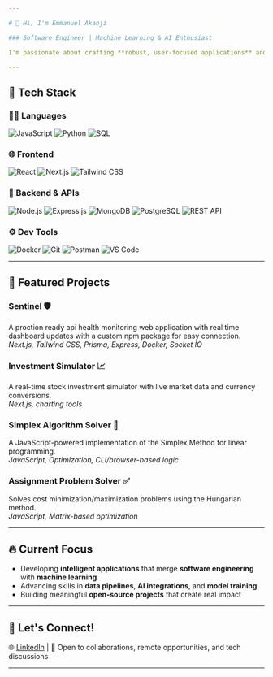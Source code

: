 ```yaml
---

# 👋 Hi, I'm Emmanuel Akanji  

### Software Engineer | Machine Learning & AI Enthusiast  

I'm passionate about crafting **robust, user-focused applications** and integrating **intelligent systems** to solve real-world problems. Whether it's **frontend excellence, backend optimization, or AI-driven solutions**, I thrive on writing clean, efficient code and delivering seamless experiences.  

---
```


## 🔧 Tech Stack  

### 👨‍💻 Languages  
![JavaScript](https://img.shields.io/badge/-JavaScript-F7DF1E?style=flat&logo=javascript&logoColor=000) ![Python](https://img.shields.io/badge/-Python-3776AB?style=flat&logo=python&logoColor=fff) ![SQL](https://img.shields.io/badge/-SQL-4479A1?style=flat&logo=mysql&logoColor=fff)  

### 🌐 Frontend  
![React](https://img.shields.io/badge/-React-61DAFB?style=flat&logo=react&logoColor=000) ![Next.js](https://img.shields.io/badge/-Next.js-000000?style=flat&logo=next.js&logoColor=fff) ![Tailwind CSS](https://img.shields.io/badge/-Tailwind-06B6D4?style=flat&logo=tailwind-css&logoColor=fff)  

### 🔧 Backend & APIs  
![Node.js](https://img.shields.io/badge/-Node.js-339933?style=flat&logo=node.js&logoColor=fff) ![Express.js](https://img.shields.io/badge/-Express.js-000000?style=flat&logo=express&logoColor=fff) ![MongoDB](https://img.shields.io/badge/-MongoDB-47A248?style=flat&logo=mongodb&logoColor=fff) ![PostgreSQL](https://img.shields.io/badge/-PostgreSQL-336791?style=flat&logo=postgresql&logoColor=fff) ![REST API](https://img.shields.io/badge/-REST%20APIs-005571?style=flat)  

### ⚙️ Dev Tools  
![Docker](https://img.shields.io/badge/-Docker-2496ED?style=flat&logo=docker&logoColor=fff) ![Git](https://img.shields.io/badge/-Git-F05032?style=flat&logo=git&logoColor=fff) ![Postman](https://img.shields.io/badge/-Postman-FF6C37?style=flat&logo=postman&logoColor=fff) ![VS Code](https://img.shields.io/badge/-VS%20Code-007ACC?style=flat&logo=visual-studio-code&logoColor=fff)  

---

## 🚀 Featured Projects  

### **Sentinel** 🛡️  
A proction ready api health monitoring web application with real time dashboard updates with a custom npm package for easy connection.  
_Next.js, Tailwind CSS, Prisma, Express, Docker, Socket IO_  

### **Investment Simulator** 📈  
A real-time stock investment simulator with live market data and currency conversions.  
_Next.js,  charting tools_  

### **Simplex Algorithm Solver** 🔢  
A JavaScript-powered implementation of the Simplex Method for linear programming.  
_JavaScript, Optimization, CLI/browser-based logic_  

### **Assignment Problem Solver** ✅  
Solves cost minimization/maximization problems using the Hungarian method.  
_JavaScript, Matrix-based optimization_  

---

## 🔥 Current Focus  

- Developing **intelligent applications** that merge **software engineering** with **machine learning**  
- Advancing skills in **data pipelines**, **AI integrations**, and **model training**  
- Building meaningful **open-source projects** that create real impact  

---

## 🤝 Let's Connect!  

🌐 [LinkedIn](https://www.linkedin.com/in/emmanuelakanji/) | 💬 Open to collaborations, remote opportunities, and tech discussions  

---
 
